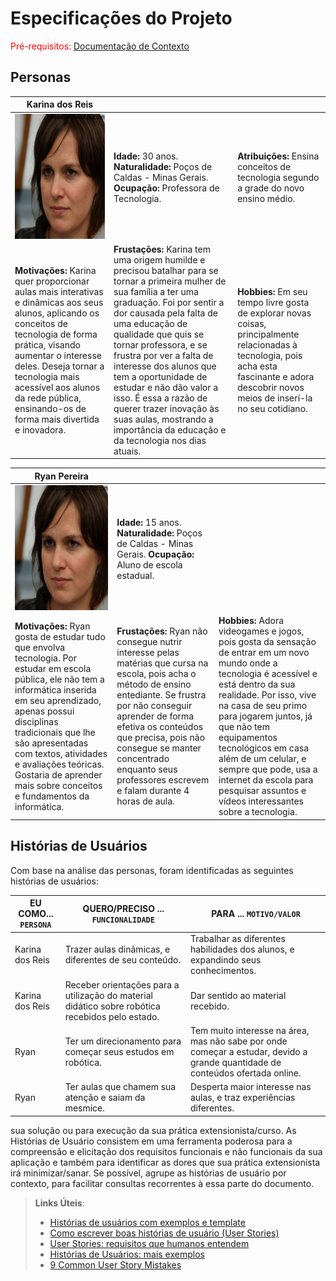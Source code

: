 # Especificações do Projeto

<span style="color:red">Pré-requisitos: <a href="1-Documentação de Contexto.md"> Documentação de Contexto</a></span>


## Personas

|**Karina dos Reis**|           |                             | 
|-------------------|-----------|-----------------------------|
<img src="https://github.com/ICEI-PUC-Minas-PPC-CC/Template-MentoringII/blob/main/docs/img/camilafiaes.png" width="200" height="200"/>|**Idade:** 30 anos. **Naturalidade:** Poços de Caldas - Minas Gerais. **Ocupação:** Professora de Tecnologia.       |**Atribuições:** Ensina conceitos de tecnologia segundo a grade do novo ensino médio. 
|**Motivações:** Karina quer proporcionar aulas mais interativas e dinâmicas aos seus alunos, aplicando os conceitos de tecnologia de forma prática, visando aumentar o interesse deles. Deseja tornar a tecnologia mais acessível aos alunos da rede pública, ensinando-os de forma mais divertida e inovadora.  |**Frustações:** Karina tem uma origem humilde e precisou batalhar para se tornar a primeira mulher de sua família a ter uma graduação. Foi por sentir a dor causada pela falta de uma educação de qualidade que quis se tornar professora, e se frustra por ver a falta de interesse dos alunos que tem a oportunidade de estudar e não dão valor a isso. É essa a razão de querer trazer inovação às suas aulas, mostrando a importância da educação e da tecnologia nos dias atuais.    |**Hobbies:** Em seu tempo livre gosta de explorar novas coisas, principalmente relacionadas à tecnologia, pois acha esta fascinante e adora descobrir novos meios de inserí-la no seu cotidiano.

|**Ryan Pereira**|           |                             | 
|-------------------|-----------|-----------------------------|
<img src="https://github.com/ICEI-PUC-Minas-PPC-CC/Template-MentoringII/blob/main/docs/img/camilafiaes.png" width="200" height="200"/>|**Idade:** 15 anos. **Naturalidade:** Poços de Caldas - Minas Gerais. **Ocupação:** Aluno de escola estadual.       
|**Motivações:** Ryan gosta de estudar tudo que envolva tecnologia. Por estudar em escola pública, ele não tem a informática inserida em seu aprendizado, apenas possui disciplinas tradicionais que lhe são apresentadas com textos, atividades e avaliações teóricas. Gostaria de aprender mais sobre conceitos e fundamentos da informática. |**Frustações:** Ryan  não consegue nutrir interesse pelas matérias que cursa na escola, pois acha o método de ensino entediante. Se frustra por não conseguir aprender de forma efetiva os conteúdos que precisa, pois não consegue se manter concentrado enquanto seus professores escrevem e falam durante 4 horas de aula.    |**Hobbies:** Adora videogames e jogos, pois gosta da sensação de entrar em um novo mundo onde a tecnologia é acessível e está dentro da sua realidade. Por isso, vive na casa de seu primo para jogarem juntos, já que não tem equipamentos tecnológicos em casa além de um celular, e sempre que pode, usa a internet da escola para pesquisar assuntos e vídeos interessantes sobre a tecnologia.

## Histórias de Usuários

Com base na análise das personas, foram identificadas as seguintes histórias de usuários:

|EU COMO... `PERSONA`| QUERO/PRECISO ... `FUNCIONALIDADE` |PARA ... `MOTIVO/VALOR`                 |
|--------------------|------------------------------------|----------------------------------------|
|Karina dos Reis | Trazer aulas dinâmicas, e diferentes de seu conteúdo. | Trabalhar as diferentes habilidades dos alunos, e expandindo seus conhecimentos. |
|Karina dos Reis |  Receber orientações para a utilização do material didático sobre robótica recebidos pelo estado. | Dar sentido ao material recebido. |
|Ryan |  Ter um direcionamento para começar seus estudos em robótica. | Tem muito interesse na área, mas não sabe por onde começar a estudar, devido a grande quantidade de conteúdos ofertada online. |
|Ryan |  Ter aulas que chamem sua atenção e saiam da mesmice. | Desperta maior interesse nas aulas, e traz experiências diferentes. |

sua solução ou para execução da sua prática extensionista/curso. As Histórias de Usuário consistem em uma ferramenta poderosa para a compreensão e elicitação dos requisitos funcionais e não funcionais da sua aplicação e também para identificar as dores que sua prática extensionista irá minimizar/sanar. Se possível, agrupe as histórias de usuário por contexto, para facilitar consultas recorrentes à essa parte do documento.

> **Links Úteis**:
> - [Histórias de usuários com exemplos e template](https://www.atlassian.com/br/agile/project-management/user-stories)
> - [Como escrever boas histórias de usuário (User Stories)](https://medium.com/vertice/como-escrever-boas-users-stories-hist%C3%B3rias-de-usu%C3%A1rios-b29c75043fac)
> - [User Stories: requisitos que humanos entendem](https://www.luiztools.com.br/post/user-stories-descricao-de-requisitos-que-humanos-entendem/)
> - [Histórias de Usuários: mais exemplos](https://www.reqview.com/doc/user-stories-example.html)
> - [9 Common User Story Mistakes](https://airfocus.com/blog/user-story-mistakes/)
